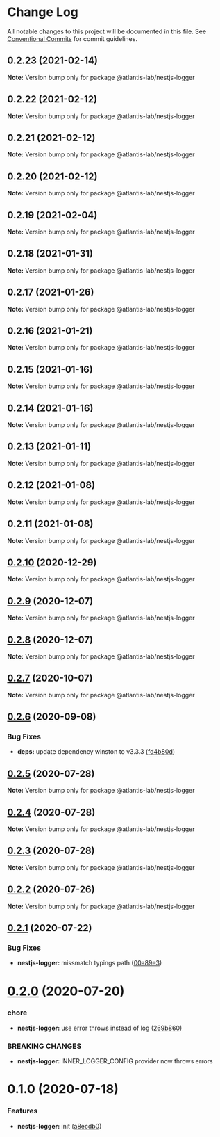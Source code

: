 # Change Log

All notable changes to this project will be documented in this file.
See [Conventional Commits](https://conventionalcommits.org) for commit guidelines.

## 0.2.23 (2021-02-14)

**Note:** Version bump only for package @atlantis-lab/nestjs-logger





## 0.2.22 (2021-02-12)

**Note:** Version bump only for package @atlantis-lab/nestjs-logger





## 0.2.21 (2021-02-12)

**Note:** Version bump only for package @atlantis-lab/nestjs-logger





## 0.2.20 (2021-02-12)

**Note:** Version bump only for package @atlantis-lab/nestjs-logger





## 0.2.19 (2021-02-04)

**Note:** Version bump only for package @atlantis-lab/nestjs-logger





## 0.2.18 (2021-01-31)

**Note:** Version bump only for package @atlantis-lab/nestjs-logger





## 0.2.17 (2021-01-26)

**Note:** Version bump only for package @atlantis-lab/nestjs-logger





## 0.2.16 (2021-01-21)

**Note:** Version bump only for package @atlantis-lab/nestjs-logger





## 0.2.15 (2021-01-16)

**Note:** Version bump only for package @atlantis-lab/nestjs-logger





## 0.2.14 (2021-01-16)

**Note:** Version bump only for package @atlantis-lab/nestjs-logger





## 0.2.13 (2021-01-11)

**Note:** Version bump only for package @atlantis-lab/nestjs-logger





## 0.2.12 (2021-01-08)

**Note:** Version bump only for package @atlantis-lab/nestjs-logger





## 0.2.11 (2021-01-08)

**Note:** Version bump only for package @atlantis-lab/nestjs-logger





## [0.2.10](https://github.com/Atlantis-Lab/nestjs/compare/@atlantis-lab/nestjs-logger@0.2.9...@atlantis-lab/nestjs-logger@0.2.10) (2020-12-29)

**Note:** Version bump only for package @atlantis-lab/nestjs-logger





## [0.2.9](https://github.com/Atlantis-Lab/nestjs/compare/@atlantis-lab/nestjs-logger@0.2.8...@atlantis-lab/nestjs-logger@0.2.9) (2020-12-07)

**Note:** Version bump only for package @atlantis-lab/nestjs-logger





## [0.2.8](https://github.com/Atlantis-Lab/nestjs/compare/@atlantis-lab/nestjs-logger@0.2.7...@atlantis-lab/nestjs-logger@0.2.8) (2020-12-07)

**Note:** Version bump only for package @atlantis-lab/nestjs-logger





## [0.2.7](https://github.com/Atlantis-Lab/nestjs/compare/@atlantis-lab/nestjs-logger@0.2.6...@atlantis-lab/nestjs-logger@0.2.7) (2020-10-07)

**Note:** Version bump only for package @atlantis-lab/nestjs-logger





## [0.2.6](https://github.com/Atlantis-Lab/nestjs/compare/@atlantis-lab/nestjs-logger@0.2.5...@atlantis-lab/nestjs-logger@0.2.6) (2020-09-08)

### Bug Fixes

- **deps:** update dependency winston to v3.3.3 ([fd4b80d](https://github.com/Atlantis-Lab/nestjs/commit/fd4b80d5f7c66f00caa73529c55bde5a24ffa251))

## [0.2.5](https://github.com/Atlantis-Lab/nestjs/compare/@atlantis-lab/nestjs-logger@0.2.4...@atlantis-lab/nestjs-logger@0.2.5) (2020-07-28)

**Note:** Version bump only for package @atlantis-lab/nestjs-logger

## [0.2.4](https://github.com/Atlantis-Lab/nestjs/compare/@atlantis-lab/nestjs-logger@0.2.3...@atlantis-lab/nestjs-logger@0.2.4) (2020-07-28)

**Note:** Version bump only for package @atlantis-lab/nestjs-logger

## [0.2.3](https://github.com/Atlantis-Lab/nestjs/compare/@atlantis-lab/nestjs-logger@0.2.2...@atlantis-lab/nestjs-logger@0.2.3) (2020-07-28)

**Note:** Version bump only for package @atlantis-lab/nestjs-logger

## [0.2.2](https://github.com/Atlantis-Lab/nestjs/compare/@atlantis-lab/nestjs-logger@0.2.1...@atlantis-lab/nestjs-logger@0.2.2) (2020-07-26)

**Note:** Version bump only for package @atlantis-lab/nestjs-logger

## [0.2.1](https://github.com/Atlantis-Lab/nestjs/compare/@atlantis-lab/nestjs-logger@0.2.0...@atlantis-lab/nestjs-logger@0.2.1) (2020-07-22)

### Bug Fixes

- **nestjs-logger:** missmatch typings path ([00a89e3](https://github.com/Atlantis-Lab/nestjs/commit/00a89e3ef171ddcea2a5d229fad2b3bc128576fa))

# [0.2.0](https://github.com/Atlantis-Lab/nestjs/compare/@atlantis-lab/nestjs-logger@0.1.0...@atlantis-lab/nestjs-logger@0.2.0) (2020-07-20)

### chore

- **nestjs-logger:** use error throws instead of log ([269b860](https://github.com/Atlantis-Lab/nestjs/commit/269b860ea5354ce42aadf03e63d635911c60f427))

### BREAKING CHANGES

- **nestjs-logger:** INNER_LOGGER_CONFIG provider now throws errors

# 0.1.0 (2020-07-18)

### Features

- **nestjs-logger:** init ([a8ecdb0](https://github.com/Atlantis-Lab/nestjs/commit/a8ecdb0712f9cd5c86b5d7378a3f635c4598a0ae))
